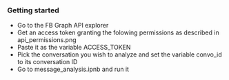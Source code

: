 ### Getting started
- Go to the FB Graph API explorer
- Get an access token granting the folowing permissions as described in api_permissions.png
- Paste it as the variable ACCESS_TOKEN
- Pick the conversation you wish to analyze and set the variable convo_id to its conversation ID
- Go to message_analysis.ipnb and run it